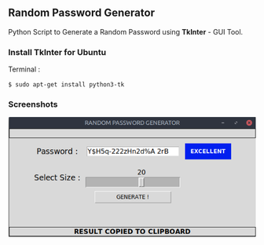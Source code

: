 ## Random Password Generator
Python Script to Generate a Random Password using **TkInter** - GUI Tool.
### Install TkInter  for Ubuntu
Terminal :
```
$ sudo apt-get install python3-tk
```
### Screenshots
![Application Image](sample.png)
